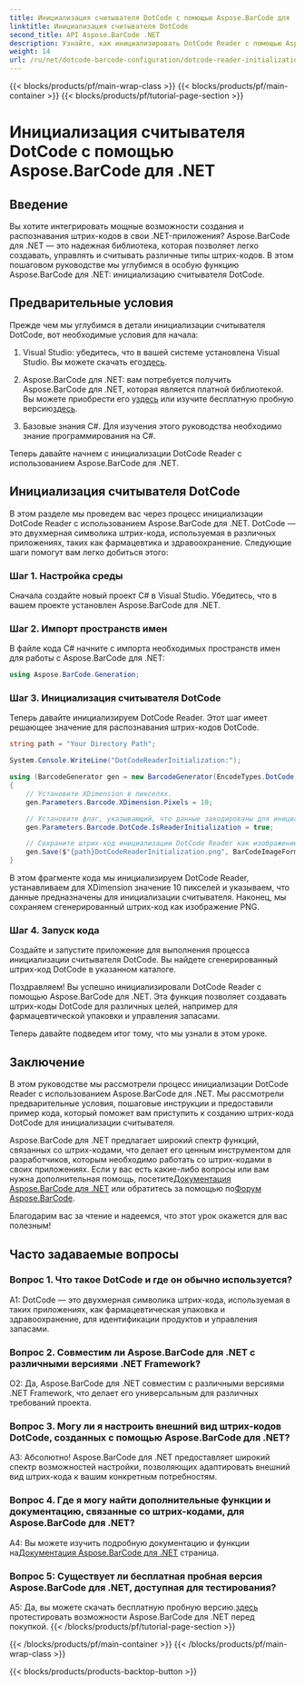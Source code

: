 ```yaml
---
title: Инициализация считывателя DotCode с помощью Aspose.BarCode для .NET
linktitle: Инициализация считывателя DotCode
second_title: API Aspose.BarCode .NET
description: Узнайте, как инициализировать DotCode Reader с помощью Aspose.BarCode для .NET. С легкостью создавайте штрих-коды DotCode для различных приложений.
weight: 14
url: /ru/net/dotcode-barcode-configuration/dotcode-reader-initialization/
---
```


{{< blocks/products/pf/main-wrap-class >}}
{{< blocks/products/pf/main-container >}}
{{< blocks/products/pf/tutorial-page-section >}}

# Инициализация считывателя DotCode с помощью Aspose.BarCode для .NET

## Введение

Вы хотите интегрировать мощные возможности создания и распознавания штрих-кодов в свои .NET-приложения? Aspose.BarCode для .NET — это надежная библиотека, которая позволяет легко создавать, управлять и считывать различные типы штрих-кодов. В этом пошаговом руководстве мы углубимся в особую функцию Aspose.BarCode для .NET: инициализацию считывателя DotCode.

## Предварительные условия

Прежде чем мы углубимся в детали инициализации считывателя DotCode, вот необходимые условия для начала:

1.  Visual Studio: убедитесь, что в вашей системе установлена Visual Studio. Вы можете скачать его[здесь](https://visualstudio.microsoft.com/).

2.  Aspose.BarCode для .NET: вам потребуется получить Aspose.BarCode для .NET, которая является платной библиотекой. Вы можете приобрести его у[здесь](https://purchase.aspose.com/buy) или изучите бесплатную пробную версию[здесь](https://releases.aspose.com/).

3. Базовые знания C#. Для изучения этого руководства необходимо знание программирования на C#.

Теперь давайте начнем с инициализации DotCode Reader с использованием Aspose.BarCode для .NET.

## Инициализация считывателя DotCode

В этом разделе мы проведем вас через процесс инициализации DotCode Reader с использованием Aspose.BarCode для .NET. DotCode — это двухмерная символика штрих-кода, используемая в различных приложениях, таких как фармацевтика и здравоохранение. Следующие шаги помогут вам легко добиться этого:

### Шаг 1. Настройка среды

Сначала создайте новый проект C# в Visual Studio. Убедитесь, что в вашем проекте установлен Aspose.BarCode для .NET.

### Шаг 2. Импорт пространств имен

В файле кода C# начните с импорта необходимых пространств имен для работы с Aspose.BarCode для .NET:

```csharp
using Aspose.BarCode.Generation;
```

### Шаг 3. Инициализация считывателя DotCode

Теперь давайте инициализируем DotCode Reader. Этот шаг имеет решающее значение для распознавания штрих-кодов DotCode.

```csharp
string path = "Your Directory Path";

System.Console.WriteLine("DotCodeReaderInitialization:");

using (BarcodeGenerator gen = new BarcodeGenerator(EncodeTypes.DotCode, "Aspose"))
{
    // Установите XDimension в пикселях.
    gen.Parameters.Barcode.XDimension.Pixels = 10;

    // Установите флаг, указывающий, что данные закодированы для инициализации считывателя.
    gen.Parameters.Barcode.DotCode.IsReaderInitialization = true;

    // Сохраните штрих-код инициализации DotCode Reader как изображение PNG.
    gen.Save($"{path}DotCodeReaderInitialization.png", BarCodeImageFormat.Png);
}
```

В этом фрагменте кода мы инициализируем DotCode Reader, устанавливаем для XDimension значение 10 пикселей и указываем, что данные предназначены для инициализации считывателя. Наконец, мы сохраняем сгенерированный штрих-код как изображение PNG.

### Шаг 4. Запуск кода

Создайте и запустите приложение для выполнения процесса инициализации считывателя DotCode. Вы найдете сгенерированный штрих-код DotCode в указанном каталоге.

Поздравляем! Вы успешно инициализировали DotCode Reader с помощью Aspose.BarCode для .NET. Эта функция позволяет создавать штрих-коды DotCode для различных целей, например для фармацевтической упаковки и управления запасами.

Теперь давайте подведем итог тому, что мы узнали в этом уроке.

## Заключение

В этом руководстве мы рассмотрели процесс инициализации DotCode Reader с использованием Aspose.BarCode для .NET. Мы рассмотрели предварительные условия, пошаговые инструкции и предоставили пример кода, который поможет вам приступить к созданию штрих-кода DotCode для инициализации считывателя.

Aspose.BarCode для .NET предлагает широкий спектр функций, связанных со штрих-кодами, что делает его ценным инструментом для разработчиков, которым необходимо работать со штрих-кодами в своих приложениях. Если у вас есть какие-либо вопросы или вам нужна дополнительная помощь, посетите[Документация Aspose.BarCode для .NET](https://reference.aspose.com/barcode/net/) или обратитесь за помощью по[Форум Aspose.BarCode](https://forum.aspose.com/c/barcode/13).

Благодарим вас за чтение и надеемся, что этот урок окажется для вас полезным!

## Часто задаваемые вопросы

### Вопрос 1. Что такое DotCode и где он обычно используется?

A1: DotCode — это двухмерная символика штрих-кода, используемая в таких приложениях, как фармацевтическая упаковка и здравоохранение, для идентификации продуктов и управления запасами.

### Вопрос 2. Совместим ли Aspose.BarCode для .NET с различными версиями .NET Framework?

О2: Да, Aspose.BarCode для .NET совместим с различными версиями .NET Framework, что делает его универсальным для различных требований проекта.

### Вопрос 3. Могу ли я настроить внешний вид штрих-кодов DotCode, созданных с помощью Aspose.BarCode для .NET?

А3: Абсолютно! Aspose.BarCode для .NET предоставляет широкий спектр возможностей настройки, позволяющих адаптировать внешний вид штрих-кода к вашим конкретным потребностям.

### Вопрос 4. Где я могу найти дополнительные функции и документацию, связанные со штрих-кодами, для Aspose.BarCode для .NET?

 A4: Вы можете изучить подробную документацию и функции на[Документация Aspose.BarCode для .NET](https://reference.aspose.com/barcode/net/) страница.

### Вопрос 5: Существует ли бесплатная пробная версия Aspose.BarCode для .NET, доступная для тестирования?

 A5: Да, вы можете скачать бесплатную пробную версию.[здесь](https://releases.aspose.com/) протестировать возможности Aspose.BarCode для .NET перед покупкой.
{{< /blocks/products/pf/tutorial-page-section >}}

{{< /blocks/products/pf/main-container >}}
{{< /blocks/products/pf/main-wrap-class >}}

{{< blocks/products/products-backtop-button >}}
